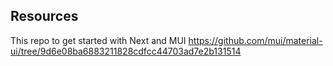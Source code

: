 ## Resources

This repo to get started with Next and MUI
https://github.com/mui/material-ui/tree/9d6e08ba6883211828cdfcc44703ad7e2b131514
